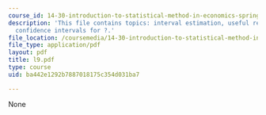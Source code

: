 ```yaml
---
course_id: 14-30-introduction-to-statistical-method-in-economics-spring-2006
description: 'This file contains topics: interval estimation, useful results and constructing
  confidence intervals for ?.'
file_location: /coursemedia/14-30-introduction-to-statistical-method-in-economics-spring-2006/ba442e1292b7887018175c354d031ba7_l9.pdf
file_type: application/pdf
layout: pdf
title: l9.pdf
type: course
uid: ba442e1292b7887018175c354d031ba7

---
```

None